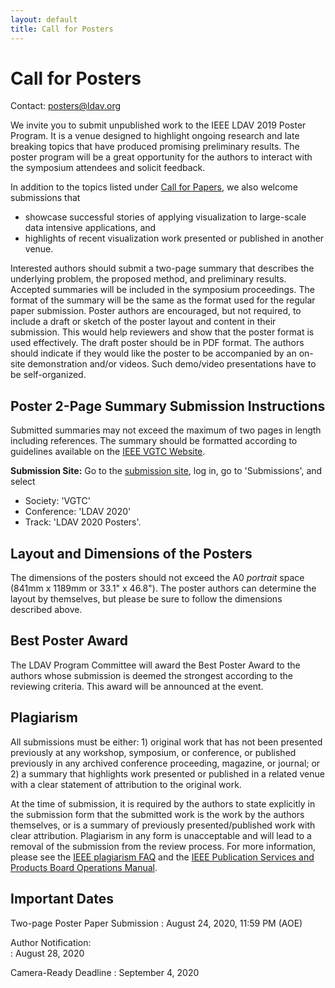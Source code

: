 ```yaml
---
layout: default
title: Call for Posters
---
```


# Call for Posters

Contact: <posters@ldav.org>

We invite you to submit unpublished work to the IEEE LDAV 2019 Poster Program.
It is a venue designed to highlight ongoing research and late breaking topics that have produced promising preliminary results. 
The poster program will be a great opportunity for the authors to interact with the symposium attendees and solicit feedback.

In addition to the topics listed under [Call for Papers](/2020/call-for-papers.html), we also welcome submissions that
* showcase successful stories of applying visualization to large-scale data intensive applications, and 
* highlights of recent visualization work presented or published in another venue. 

Interested authors should submit a two-page summary that describes the underlying problem, the proposed method, and preliminary results. 
Accepted summaries will be included in the symposium proceedings. 
The format of the summary will be the same as the format used for the regular paper submission.
Poster authors are encouraged, but not required, to include a draft or sketch of the poster layout and content in their submission. 
This would help reviewers and show that the poster format is used effectively. 
The draft poster should be in PDF format. 
The authors should indicate if they would like the poster to be accompanied by an on-site demonstration and/or videos. Such demo/video presentations have to be self-organized.

## Poster 2-Page Summary Submission Instructions

Submitted summaries may not exceed the maximum of two pages in length including references. 
The summary should be formatted according to guidelines available on the [IEEE VGTC Website](http://junctionpublishing.org/vgtc/Tasks/camera.html).

**Submission Site:**
Go to the [submission site](https://new.precisionconference.com/~vgtc), log in, go to 'Submissions', and select 
* Society: 'VGTC'
* Conference: 'LDAV 2020'
* Track: 'LDAV 2020 Posters'.

## Layout and Dimensions of the Posters

The dimensions of the posters should not exceed the A0 *portrait* space (841mm x 1189mm or 33.1" x 46.8"). 
The poster authors can determine the layout by themselves, but please be sure to follow the dimensions described above.

## Best Poster Award
The LDAV Program Committee will award the Best Poster Award to the authors whose submission is deemed the strongest according to the reviewing criteria. 
This award will be announced at the event.

## Plagiarism

All submissions must be either: 1) original work that has not been presented previously at any workshop, symposium, or conference, or published previously in any archived conference proceeding, magazine, or journal; or 2) a summary that highlights work presented or published in a related venue with a clear statement of attribution to the original work. 

At the time of submission, it is required by the authors to state explicitly in the submission form that the submitted work is the work by the authors themselves, or is a summary of previously presented/published work with clear attribution. 
Plagiarism in any form is unacceptable and will lead to a removal of the submission from the review process. For more information, please see the [IEEE plagiarism FAQ](https://www.ieee.org/publications_standards/publications/rights/plagiarism_FAQ.html) and the [IEEE Publication Services and Products Board Operations Manual](http://www.ieee.org/documents/opsmanual.pdf).


## Important Dates

Two-page Poster Paper Submission
: August 24, 2020, 11:59 PM (AOE)

Author Notification:	
: August 28, 2020

Camera-Ready Deadline
: September 4, 2020

